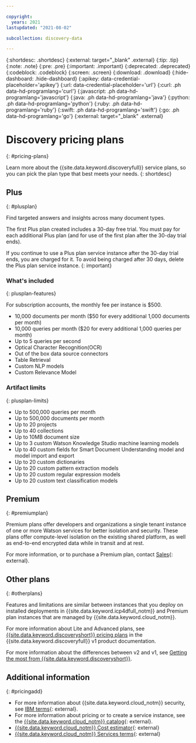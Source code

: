 ```yaml
---

copyright:
  years: 2021
lastupdated: "2021-08-02"

subcollection: discovery-data

---
```


{:shortdesc: .shortdesc}
{:external: target="_blank" .external}
{:tip: .tip}
{:note: .note}
{:pre: .pre}
{:important: .important}
{:deprecated: .deprecated}
{:codeblock: .codeblock}
{:screen: .screen}
{:download: .download}
{:hide-dashboard: .hide-dashboard}
{:apikey: data-credential-placeholder='apikey'}
{:url: data-credential-placeholder='url'}
{:curl: .ph data-hd-programlang='curl'}
{:javascript: .ph data-hd-programlang='javascript'}
{:java: .ph data-hd-programlang='java'}
{:python: .ph data-hd-programlang='python'}
{:ruby: .ph data-hd-programlang='ruby'}
{:swift: .ph data-hd-programlang='swift'}
{:go: .ph data-hd-programlang='go'}
{:external: target="_blank" .external}

# Discovery pricing plans
{: #pricing-plans}

<!-- Learn more topic WDS -->
Learn more about the {{site.data.keyword.discoveryfull}} service plans, so you can pick the plan type that best meets your needs.
{: shortdesc}

## Plus
{: #plusplan}

Find targeted answers and insights across many document types. 

The first Plus plan created includes a 30-day free trial.
You must pay for each additional Plus plan (and for use of the first plan after the 30-day trial ends). 

If you continue to use a Plus plan service instance after the 30-day trial ends, you are charged for it. To avoid being charged after 30 days, delete the Plus plan service instance.
{: important}

### What's included
{: plusplan-features}

For subscription accounts, the monthly fee per instance is $500.

- 10,000 documents per month ($50 for every additional 1,000 documents per month)
- 10,000 queries per month ($20 for every additional 1,000 queries per month)
- Up to 5 queries per second
- Optical Character Recognition(OCR)
- Out of the box data source connectors
- Table Retrieval
- Custom NLP models 
- Custom Relevance Model

### Artifact limits
{: plusplan-limits}

- Up to 500,000 queries per month
- Up to 500,000 documents per month
- Up to 20 projects
- Up to 40 collections
- Up to 10MB document size
- Up to 3 custom Watson Knowledge Studio machine learning models
- Up to 40 custom fields for Smart Document Understanding model and model import and export
- Up to 20 custom dictionaries
- Up to 20 custom pattern extraction models
- Up to 20 custom regular expression models
- Up to 20 custom text classification models

## Premium
{: #premiumplan}

Premium plans offer developers and organizations a single tenant instance of one or more Watson services for better isolation and security. These plans offer compute-level isolation on the existing shared platform, as well as end-to-end encrypted data while in transit and at rest.

For more information, or to purchase a Premium plan, contact [Sales](https://ibm.biz/contact-wdc-premium){: external}.

## Other plans
{: #otherplans}

Features and limitations are similar between instances that you deploy on installed deployments in {{site.data.keyword.icp4dfull_notm}} and Premium plan instances that are managed by {{site.data.keyword.cloud_notm}}.

For more information about Lite and Advanced plans, see [{{site.data.keyword.discoveryshort}} pricing plans](/docs/discovery?topic=discovery-discovery-pricing-plans) in the {{site.data.keyword.discoveryfull}} v1 product documentation.

For more information about the differences between v2 and v1, see [Getting the most from {{site.data.keyword.discoveryshort}}](/docs/discovery-data?topic=discovery-data-version-choose).

## Additional information
{: #pricingadd}

- For more information about {{site.data.keyword.cloud_notm}} security, see [IBM terms](https://www.ibm.com/support/customer/csol/terms/){: external}.
- For more information about pricing or to create a service instance, see the [{{site.data.keyword.cloud_notm}} catalog](https://cloud.ibm.com/catalog/services/watson-discovery){: external}.
- [{{site.data.keyword.cloud_notm}} Cost estimator](https://cloud.ibm.com/estimator/review){: external}
- [{{site.data.keyword.cloud_notm}} Services terms](https://www-03.ibm.com/software/sla/sladb.nsf/sla/saas?OpenDocument){: external}